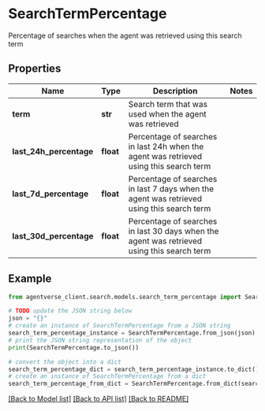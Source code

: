 # SearchTermPercentage

Percentage of searches when the agent was retrieved using this search term

## Properties

Name | Type | Description | Notes
------------ | ------------- | ------------- | -------------
**term** | **str** | Search term that was used when the agent was retrieved | 
**last_24h_percentage** | **float** | Percentage of searches in last 24h when the agent was retrieved using this search term | 
**last_7d_percentage** | **float** | Percentage of searches in last 7 days when the agent was retrieved using this search term | 
**last_30d_percentage** | **float** | Percentage of searches in last 30 days when the agent was retrieved using this search term | 

## Example

```python
from agentverse_client.search.models.search_term_percentage import SearchTermPercentage

# TODO update the JSON string below
json = "{}"
# create an instance of SearchTermPercentage from a JSON string
search_term_percentage_instance = SearchTermPercentage.from_json(json)
# print the JSON string representation of the object
print(SearchTermPercentage.to_json())

# convert the object into a dict
search_term_percentage_dict = search_term_percentage_instance.to_dict()
# create an instance of SearchTermPercentage from a dict
search_term_percentage_from_dict = SearchTermPercentage.from_dict(search_term_percentage_dict)
```
[[Back to Model list]](../README.md#documentation-for-models) [[Back to API list]](../README.md#documentation-for-api-endpoints) [[Back to README]](../README.md)


